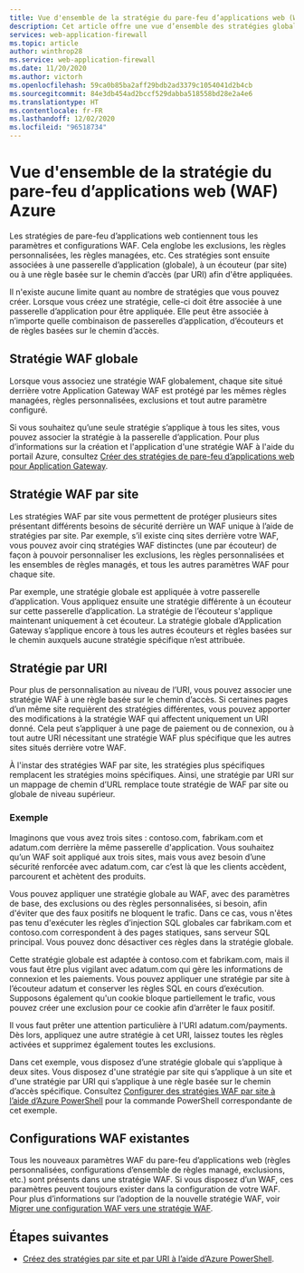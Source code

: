 ```yaml
---
title: Vue d'ensemble de la stratégie du pare-feu d’applications web (WAF) Azure
description: Cet article offre une vue d’ensemble des stratégies globales, par site et par URI du pare-feu d’applications web (WAF).
services: web-application-firewall
ms.topic: article
author: winthrop28
ms.service: web-application-firewall
ms.date: 11/20/2020
ms.author: victorh
ms.openlocfilehash: 59ca0b85ba2aff29bdb2ad3379c1054041d2b4cb
ms.sourcegitcommit: 84e3db454ad2bccf529dabba518558bd28e2a4e6
ms.translationtype: HT
ms.contentlocale: fr-FR
ms.lasthandoff: 12/02/2020
ms.locfileid: "96518734"
---
```

# <a name="azure-web-application-firewall-waf-policy-overview"></a>Vue d'ensemble de la stratégie du pare-feu d’applications web (WAF) Azure

Les stratégies de pare-feu d’applications web contiennent tous les paramètres et configurations WAF. Cela englobe les exclusions, les règles personnalisées, les règles managées, etc. Ces stratégies sont ensuite associées à une passerelle d’application (globale), à un écouteur (par site) ou à une règle basée sur le chemin d’accès (par URI) afin d'être appliquées.

Il n'existe aucune limite quant au nombre de stratégies que vous pouvez créer. Lorsque vous créez une stratégie, celle-ci doit être associée à une passerelle d’application pour être appliquée. Elle peut être associée à n’importe quelle combinaison de passerelles d’application, d’écouteurs et de règles basées sur le chemin d’accès.

## <a name="global-waf-policy"></a>Stratégie WAF globale

Lorsque vous associez une stratégie WAF globalement, chaque site situé derrière votre Application Gateway WAF est protégé par les mêmes règles managées, règles personnalisées, exclusions et tout autre paramètre configuré.

Si vous souhaitez qu’une seule stratégie s’applique à tous les sites, vous pouvez associer la stratégie à la passerelle d’application. Pour plus d’informations sur la création et l'application d'une stratégie WAF à l'aide du portail Azure, consultez [Créer des stratégies de pare-feu d’applications web pour Application Gateway](create-waf-policy-ag.md). 

## <a name="per-site-waf-policy"></a>Stratégie WAF par site

Les stratégies WAF par site vous permettent de protéger plusieurs sites présentant différents besoins de sécurité derrière un WAF unique à l’aide de stratégies par site. Par exemple, s’il existe cinq sites derrière votre WAF, vous pouvez avoir cinq stratégies WAF distinctes (une par écouteur) de façon à pouvoir personnaliser les exclusions, les règles personnalisées et les ensembles de règles managés, et tous les autres paramètres WAF pour chaque site.

Par exemple, une stratégie globale est appliquée à votre passerelle d’application. Vous appliquez ensuite une stratégie différente à un écouteur sur cette passerelle d’application. La stratégie de l’écouteur s'applique maintenant uniquement à cet écouteur. La stratégie globale d’Application Gateway s’applique encore à tous les autres écouteurs et règles basées sur le chemin auxquels aucune stratégie spécifique n’est attribuée.

## <a name="per-uri-policy"></a>Stratégie par URI

Pour plus de personnalisation au niveau de l’URI, vous pouvez associer une stratégie WAF à une règle basée sur le chemin d’accès. Si certaines pages d’un même site requièrent des stratégies différentes, vous pouvez apporter des modifications à la stratégie WAF qui affectent uniquement un URI donné. Cela peut s’appliquer à une page de paiement ou de connexion, ou à tout autre URI nécessitant une stratégie WAF plus spécifique que les autres sites situés derrière votre WAF.

À l'instar des stratégies WAF par site, les stratégies plus spécifiques remplacent les stratégies moins spécifiques. Ainsi, une stratégie par URI sur un mappage de chemin d’URL remplace toute stratégie de WAF par site ou globale de niveau supérieur.

### <a name="example"></a>Exemple

Imaginons que vous avez trois sites : contoso.com, fabrikam.com et adatum.com derrière la même passerelle d'application. Vous souhaitez qu’un WAF soit appliqué aux trois sites, mais vous avez besoin d’une sécurité renforcée avec adatum.com, car c’est là que les clients accèdent, parcourent et achètent des produits.

Vous pouvez appliquer une stratégie globale au WAF, avec des paramètres de base, des exclusions ou des règles personnalisées, si besoin, afin d'éviter que des faux positifs ne bloquent le trafic. Dans ce cas, vous n'êtes pas tenu d'exécuter les règles d’injection SQL globales car fabrikam.com et contoso.com correspondent à des pages statiques, sans serveur SQL principal. Vous pouvez donc désactiver ces règles dans la stratégie globale.

Cette stratégie globale est adaptée à contoso.com et fabrikam.com, mais il vous faut être plus vigilant avec adatum.com qui gère les informations de connexion et les paiements. Vous pouvez appliquer une stratégie par site à l’écouteur adatum et conserver les règles SQL en cours d’exécution. Supposons également qu'un cookie bloque partiellement le trafic, vous pouvez créer une exclusion pour ce cookie afin d’arrêter le faux positif. 

Il vous faut prêter une attention particulière à l'URI adatum.com/payments. Dès lors, appliquez une autre stratégie à cet URI, laissez toutes les règles activées et supprimez également toutes les exclusions.

Dans cet exemple, vous disposez d’une stratégie globale qui s’applique à deux sites. Vous disposez d'une stratégie par site qui s’applique à un site et d'une stratégie par URI qui s’applique à une règle basée sur le chemin d’accès spécifique. Consultez [Configurer des stratégies WAF par site à l’aide d’Azure PowerShell](per-site-policies.md) pour la commande PowerShell correspondante de cet exemple.

## <a name="existing-waf-configurations"></a>Configurations WAF existantes

Tous les nouveaux paramètres WAF du pare-feu d’applications web (règles personnalisées, configurations d’ensemble de règles managé, exclusions, etc.) sont présents dans une stratégie WAF. Si vous disposez d’un WAF, ces paramètres peuvent toujours exister dans la configuration de votre WAF. Pour plus d’informations sur l’adoption de la nouvelle stratégie WAF, voir [Migrer une configuration WAF vers une stratégie WAF](./migrate-policy.md). 


## <a name="next-steps"></a>Étapes suivantes

- [Créez des stratégies par site et par URI à l’aide d’Azure PowerShell](per-site-policies.md).
